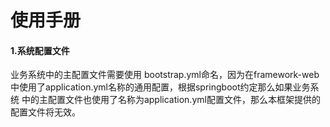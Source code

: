 # 使用手册

#### 1.系统配置文件
业务系统中的主配置文件需要使用 bootstrap.yml命名，因为在framework-web中使用了application.yml名称的通用配置，根据springboot约定那么如果业务系统
中的主配置文件也使用了名称为application.yml配置文件，那么本框架提供的配置文件将无效。